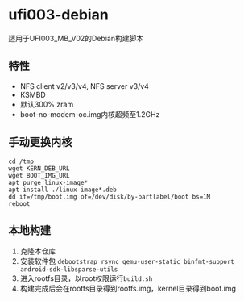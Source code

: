 # ufi003-debian
适用于UFI003_MB_V02的Debian构建脚本

## 特性
- NFS client v2/v3/v4, NFS server v3/v4
- KSMBD
- 默认300% zram
- boot-no-modem-oc.img内核超频至1.2GHz

## 手动更换内核
```shell
cd /tmp
wget KERN_DEB_URL
wget BOOT_IMG_URL
apt purge linux-image*
apt install ./linux-image*.deb
dd if=/tmp/boot.img of=/dev/disk/by-partlabel/boot bs=1M
reboot
````

## 本地构建
1. 克隆本仓库
2. 安装软件包 `debootstrap rsync qemu-user-static binfmt-support android-sdk-libsparse-utils`
3. 进入rootfs目录，以root权限运行`build.sh`
4. 构建完成后会在rootfs目录得到rootfs.img，kernel目录得到boot.img
